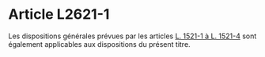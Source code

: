 # Article L2621-1

Les dispositions générales prévues par les articles [L. 1521-1 à L. 1521-4][1] sont également applicables aux dispositions du présent titre.

 [1]: /affichCodeArticle.do?cidTexte=LEGITEXT000006072050&idArticle=LEGIARTI000006901559&dateTexte=&categorieLien=cid